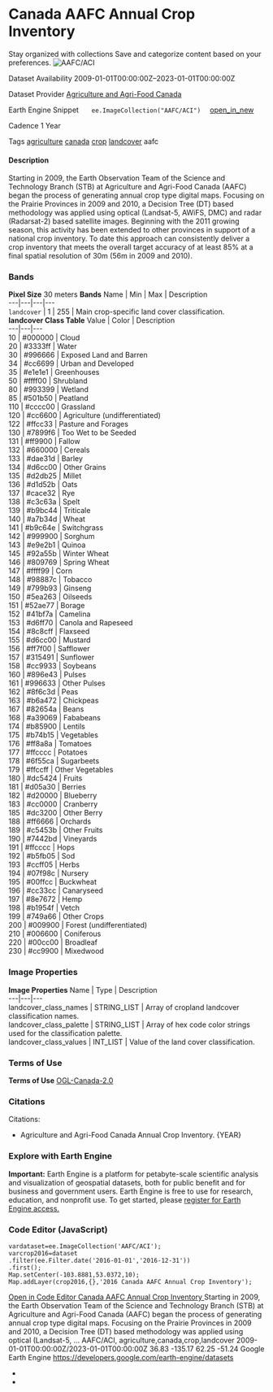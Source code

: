  
#  Canada AAFC Annual Crop Inventory 
Stay organized with collections  Save and categorize content based on your preferences. 
![AAFC/ACI](https://developers.google.com/earth-engine/datasets/images/AAFC/AAFC_ACI_sample.png) 

Dataset Availability
    2009-01-01T00:00:00Z–2023-01-01T00:00:00Z 

Dataset Provider
     [ Agriculture and Agri-Food Canada ](https://open.canada.ca/data/en/dataset/ba2645d5-4458-414d-b196-6303ac06c1c9) 

Earth Engine Snippet
     `    ee.ImageCollection("AAFC/ACI")   ` [ open_in_new ](https://code.earthengine.google.com/?scriptPath=Examples:Datasets/AAFC/AAFC_ACI) 

Cadence
    1 Year 

Tags
     [agriculture](https://developers.google.com/earth-engine/datasets/tags/agriculture) [canada](https://developers.google.com/earth-engine/datasets/tags/canada) [crop](https://developers.google.com/earth-engine/datasets/tags/crop) [landcover](https://developers.google.com/earth-engine/datasets/tags/landcover)
aafc
#### Description
Starting in 2009, the Earth Observation Team of the Science and Technology Branch (STB) at Agriculture and Agri-Food Canada (AAFC) began the process of generating annual crop type digital maps. Focusing on the Prairie Provinces in 2009 and 2010, a Decision Tree (DT) based methodology was applied using optical (Landsat-5, AWiFS, DMC) and radar (Radarsat-2) based satellite images. Beginning with the 2011 growing season, this activity has been extended to other provinces in support of a national crop inventory. To date this approach can consistently deliver a crop inventory that meets the overall target accuracy of at least 85% at a final spatial resolution of 30m (56m in 2009 and 2010).
### Bands
**Pixel Size** 30 meters 
**Bands**
Name | Min | Max | Description  
---|---|---|---  
`landcover` |  1  |  255  | Main crop-specific land cover classification.  
**landcover Class Table**
Value | Color | Description  
---|---|---  
10 | #000000 | Cloud  
20 | #3333ff | Water  
30 | #996666 | Exposed Land and Barren  
34 | #cc6699 | Urban and Developed  
35 | #e1e1e1 | Greenhouses  
50 | #ffff00 | Shrubland  
80 | #993399 | Wetland  
85 | #501b50 | Peatland  
110 | #cccc00 | Grassland  
120 | #cc6600 | Agriculture (undifferentiated)  
122 | #ffcc33 | Pasture and Forages  
130 | #7899f6 | Too Wet to be Seeded  
131 | #ff9900 | Fallow  
132 | #660000 | Cereals  
133 | #dae31d | Barley  
134 | #d6cc00 | Other Grains  
135 | #d2db25 | Millet  
136 | #d1d52b | Oats  
137 | #cace32 | Rye  
138 | #c3c63a | Spelt  
139 | #b9bc44 | Triticale  
140 | #a7b34d | Wheat  
141 | #b9c64e | Switchgrass  
142 | #999900 | Sorghum  
143 | #e9e2b1 | Quinoa  
145 | #92a55b | Winter Wheat  
146 | #809769 | Spring Wheat  
147 | #ffff99 | Corn  
148 | #98887c | Tobacco  
149 | #799b93 | Ginseng  
150 | #5ea263 | Oilseeds  
151 | #52ae77 | Borage  
152 | #41bf7a | Camelina  
153 | #d6ff70 | Canola and Rapeseed  
154 | #8c8cff | Flaxseed  
155 | #d6cc00 | Mustard  
156 | #ff7f00 | Safflower  
157 | #315491 | Sunflower  
158 | #cc9933 | Soybeans  
160 | #896e43 | Pulses  
161 | #996633 | Other Pulses  
162 | #8f6c3d | Peas  
163 | #b6a472 | Chickpeas  
167 | #82654a | Beans  
168 | #a39069 | Fababeans  
174 | #b85900 | Lentils  
175 | #b74b15 | Vegetables  
176 | #ff8a8a | Tomatoes  
177 | #ffcccc | Potatoes  
178 | #6f55ca | Sugarbeets  
179 | #ffccff | Other Vegetables  
180 | #dc5424 | Fruits  
181 | #d05a30 | Berries  
182 | #d20000 | Blueberry  
183 | #cc0000 | Cranberry  
185 | #dc3200 | Other Berry  
188 | #ff6666 | Orchards  
189 | #c5453b | Other Fruits  
190 | #7442bd | Vineyards  
191 | #ffcccc | Hops  
192 | #b5fb05 | Sod  
193 | #ccff05 | Herbs  
194 | #07f98c | Nursery  
195 | #00ffcc | Buckwheat  
196 | #cc33cc | Canaryseed  
197 | #8e7672 | Hemp  
198 | #b1954f | Vetch  
199 | #749a66 | Other Crops  
200 | #009900 | Forest (undifferentiated)  
210 | #006600 | Coniferous  
220 | #00cc00 | Broadleaf  
230 | #cc9900 | Mixedwood  
### Image Properties
**Image Properties**
Name | Type | Description  
---|---|---  
landcover_class_names | STRING_LIST | Array of cropland landcover classification names.  
landcover_class_palette | STRING_LIST | Array of hex code color strings used for the classification palette.  
landcover_class_values | INT_LIST | Value of the land cover classification.  
### Terms of Use
**Terms of Use**
[OGL-Canada-2.0](https://spdx.org/licenses/OGL-Canada-2.0.html)
### Citations
Citations:
  * Agriculture and Agri-Food Canada Annual Crop Inventory. {YEAR}


### Explore with Earth Engine
**Important:** Earth Engine is a platform for petabyte-scale scientific analysis and visualization of geospatial datasets, both for public benefit and for business and government users. Earth Engine is free to use for research, education, and nonprofit use. To get started, please [register for Earth Engine access.](https://console.cloud.google.com/earth-engine)
### Code Editor (JavaScript)
```
vardataset=ee.ImageCollection('AAFC/ACI');
varcrop2016=dataset
.filter(ee.Filter.date('2016-01-01','2016-12-31'))
.first();
Map.setCenter(-103.8881,53.0372,10);
Map.addLayer(crop2016,{},'2016 Canada AAFC Annual Crop Inventory');
```
[ Open in Code Editor ](https://code.earthengine.google.com/?scriptPath=Examples:Datasets/AAFC/AAFC_ACI)
[ Canada AAFC Annual Crop Inventory ](https://developers.google.com/earth-engine/datasets/catalog/AAFC_ACI)
Starting in 2009, the Earth Observation Team of the Science and Technology Branch (STB) at Agriculture and Agri-Food Canada (AAFC) began the process of generating annual crop type digital maps. Focusing on the Prairie Provinces in 2009 and 2010, a Decision Tree (DT) based methodology was applied using optical (Landsat-5, …
AAFC/ACI, agriculture,canada,crop,landcover 
2009-01-01T00:00:00Z/2023-01-01T00:00:00Z
36.83 -135.17 62.25 -51.24 
Google Earth Engine
https://developers.google.com/earth-engine/datasets
  * [ ](https://doi.org/https://open.canada.ca/data/en/dataset/ba2645d5-4458-414d-b196-6303ac06c1c9)
  * [ ](https://doi.org/https://developers.google.com/earth-engine/datasets/catalog/AAFC_ACI)


